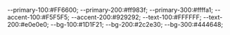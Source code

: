--primary-100:#FF6600;
--primary-200:#ff983f;
--primary-300:#ffffa1;
--accent-100:#F5F5F5;
--accent-200:#929292;
--text-100:#FFFFFF;
--text-200:#e0e0e0;
--bg-100:#1D1F21;
--bg-200:#2c2e30;
--bg-300:#444648;

